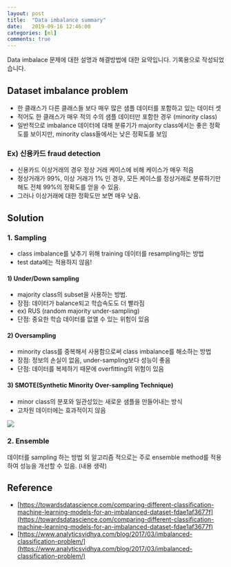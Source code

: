```yaml
---
layout: post
title:  "Data imbalance summary"
date:   2019-09-16 12:46:00
categories: [ml]
comments: true
---
```


Data imbalace 문제에 대한 설명과 해결방법에 대한 요약입니다. 기록용으로 작성되었습니다.

## Dataset imbalance problem

- 한 클래스가 다른 클래스들 보다 매우 많은 샘플 데이터를 포함하고 있는 데이터 셋
- 적어도 한 클래스가 매우 적의 수의 샘플 데이터만 포함한 경우 (minority class)
- 일반적으로 imbalance 데이터에 대해 분류기가 majority class에서는 좋은 정확도를 보이지만, minority class들에서는 낮은 정확도를 보임

### Ex) 신용카드 fraud detection

- 신용카드 이상거래의 경우 정상 거래 케이스에 비해 케이스가 매우 적음
- 정상거래가 99%, 이상 거래가 1% 인 경우, 모든 케이스를 정상거래로 분류하기만 해도 전체 99%의 정확도를 얻을 수 있음.
- 그러나 이상거래에 대한 정확도만 보면 매우 낮음.

## Solution
### 1. Sampling

- class imbalance를 낮추기 위해 training 데이터를 resampling하는 방법
- test data에는 적용하지 않음!

#### 1) Under/Down sampling

- majority class의 subset을 사용하는 방법.
- 장점: 데이터가 balance되고 학습속도도 더 빨라짐
- ex) RUS (random majority under-sampling)
- 단점: 중요한 학습 데이터를 없앨 수 있는 위험이 있음

#### 2) Oversampling

- minority class를 중복해서 사용함으로써 class imbalance를 해소하는 방법
- 장점: 정보의 손실이 없음, under-sampling보다 성능이 좋음
- 단점: 데이터를 복제하기 때문에 overfitting의 위험이 있음

#### 3) SMOTE(Synthetic Minority Over-sampling Technique)

- minor class의 분포와 일관성있는 새로운 샘플을 만들어내는 방식
- 고차원 데이터에는 효과적이지 않음

![](https://s3-ap-south-1.amazonaws.com/av-blog-media/wp-content/uploads/2017/03/16142852/ICP3.png)


### 2. Ensemble

데이터를 sampling 하는 방법 외 알고리즘 적으로는 주로 ensemble method를 적용하여 성능을 개선할 수 있음. (내용 생략)

## Reference

- [https://towardsdatascience.com/comparing-different-classification-machine-learning-models-for-an-imbalanced-dataset-fdae1af3677f](https://towardsdatascience.com/comparing-different-classification-machine-learning-models-for-an-imbalanced-dataset-fdae1af3677f)
- [https://www.analyticsvidhya.com/blog/2017/03/imbalanced-classification-problem/](https://www.analyticsvidhya.com/blog/2017/03/imbalanced-classification-problem/)
